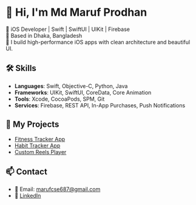 # 👋 Hi, I'm Md Maruf Prodhan

🎯 iOS Developer | Swift | SwiftUI | UIKit | Firebase  
📍 Based in Dhaka, Bangladesh  
📱 I build high-performance iOS apps with clean architecture and beautiful UI.

## 🛠️ Skills
- **Languages**: Swift, Objective-C, Python, Java
- **Frameworks**: UIKit, SwiftUI, CoreData, Core Animation
- **Tools**: Xcode, CocoaPods, SPM, Git
- **Services**: Firebase, REST API, In-App Purchases, Push Notifications

## 🚀 My Projects
- [Fitness Tracker App](https://github.com/mdmarufprodhan/your-fitness-app)
- [Habit Tracker App](https://github.com/mdmarufprodhan/your-habit-app)
- [Custom Reels Player](https://github.com/mdmarufprodhan/your-reels-app)

## 📫 Contact
- 📧 Email: marufcse687@gmail.com  
- 💼 [LinkedIn](https://linkedin.com/in/md-maruf-prodhan-187948b8)
